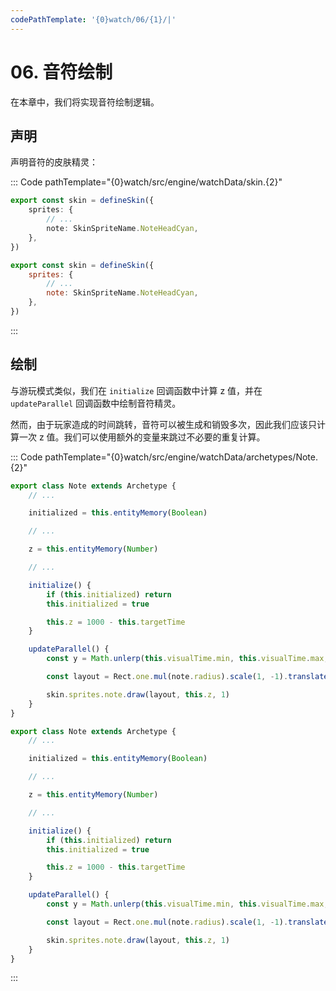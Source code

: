```yaml
---
codePathTemplate: '{0}watch/06/{1}/|'
---
```


# 06. 音符绘制

在本章中，我们将实现音符绘制逻辑。

## 声明

声明音符的皮肤精灵：

::: Code pathTemplate="{0}watch/src/engine/watchData/skin.{2}"

```ts
export const skin = defineSkin({
    sprites: {
        // ...
        note: SkinSpriteName.NoteHeadCyan,
    },
})
```

```js
export const skin = defineSkin({
    sprites: {
        // ...
        note: SkinSpriteName.NoteHeadCyan,
    },
})
```

:::

## 绘制

与游玩模式类似，我们在 `initialize` 回调函数中计算 z 值，并在 `updateParallel` 回调函数中绘制音符精灵。

然而，由于玩家造成的时间跳转，音符可以被生成和销毁多次，因此我们应该只计算一次 z 值。我们可以使用额外的变量来跳过不必要的重复计算。

::: Code pathTemplate="{0}watch/src/engine/watchData/archetypes/Note.{2}"

```ts
export class Note extends Archetype {
    // ...

    initialized = this.entityMemory(Boolean)

    // ...

    z = this.entityMemory(Number)

    // ...

    initialize() {
        if (this.initialized) return
        this.initialized = true

        this.z = 1000 - this.targetTime
    }

    updateParallel() {
        const y = Math.unlerp(this.visualTime.min, this.visualTime.max, time.scaled)

        const layout = Rect.one.mul(note.radius).scale(1, -1).translate(0, y)

        skin.sprites.note.draw(layout, this.z, 1)
    }
}
```

```js
export class Note extends Archetype {
    // ...

    initialized = this.entityMemory(Boolean)

    // ...

    z = this.entityMemory(Number)

    // ...

    initialize() {
        if (this.initialized) return
        this.initialized = true

        this.z = 1000 - this.targetTime
    }

    updateParallel() {
        const y = Math.unlerp(this.visualTime.min, this.visualTime.max, time.scaled)

        const layout = Rect.one.mul(note.radius).scale(1, -1).translate(0, y)

        skin.sprites.note.draw(layout, this.z, 1)
    }
}
```

:::
